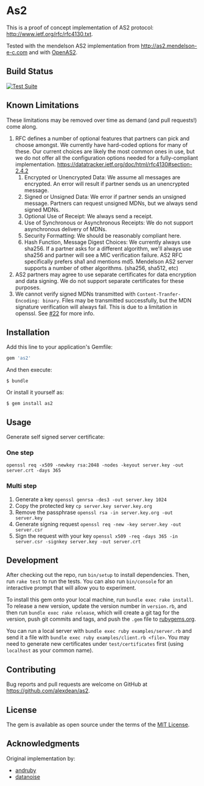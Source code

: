 # As2

This is a proof of concept implementation of AS2 protocol: http://www.ietf.org/rfc/rfc4130.txt.

Tested with the mendelson AS2 implementation from http://as2.mendelson-e-c.com
and with [OpenAS2](https://github.com/OpenAS2/OpenAs2App).

## Build Status

[![Test Suite](https://github.com/alexdean/as2/actions/workflows/test.yml/badge.svg)](https://github.com/alexdean/as2/actions/workflows/test.yml)

## Known Limitations

These limitations may be removed over time as demand (and pull requests!) come
along.

  1. RFC defines a number of optional features that partners can pick and choose
     amongst. We currently have hard-coded options for many of these. Our current
     choices are likely the most common ones in use, but we do not offer all the
     configuration options needed for a fully-compliant implementation. https://datatracker.ietf.org/doc/html/rfc4130#section-2.4.2
     1. Encrypted or Unencrypted Data: We assume all messages are encrypted. An
       error will result if partner sends us an unencrypted message.
     2. Signed or Unsigned Data: We error if partner sends an unsigned message.
       Partners can request unsigned MDNs, but we always send signed MDNs.
     3. Optional Use of Receipt: We always send a receipt.
     4. Use of Synchronous or Asynchronous Receipts: We do not support asynchronous
       delivery of MDNs.
     5. Security Formatting: We should be reasonably compliant here.
     6. Hash Function, Message Digest Choices: We currently always use sha256. If a
       partner asks for a different algorithm, we'll always use sha256 and partner
       will see a MIC verification failure. AS2 RFC specifically prefers sha1 and
       mentions md5. Mendelson AS2 server supports a number of other algorithms.
       (sha256, sha512, etc)
  2. AS2 partners may agree to use separate certificates for data encryption and data signing.
     We do not support separate certificates for these purposes.
  3. We cannot verify signed MDNs transmitted with `Content-Tranfer-Encoding: binary`.
     Files may be transmitted successfully, but the MDN signature verification will
     always fail. This is due to a limitation in openssl. See [#22](https://github.com/alexdean/as2/pull/22)
     for more info.

## Installation

Add this line to your application's Gemfile:

```ruby
gem 'as2'
```

And then execute:

    $ bundle

Or install it yourself as:

    $ gem install as2

## Usage

Generate self signed server certificate:

### One step

`openssl req -x509 -newkey rsa:2048 -nodes -keyout server.key -out server.crt -days 365`

### Multi step

1. Generate a key ` openssl genrsa -des3 -out server.key 1024 `
2. Copy the protected key ` cp server.key server.key.org `
3. Remove the passphrase ` openssl rsa -in server.key.org -out server.key `
4. Generate signing request ` openssl req -new -key server.key -out server.csr `
5. Sign the request with your key ` openssl x509 -req -days 365 -in server.csr -signkey server.key -out server.crt `

## Development

After checking out the repo, run `bin/setup` to install dependencies. Then, run `rake test` to run the tests. You can also run `bin/console` for an interactive prompt that will allow you to experiment.

To install this gem onto your local machine, run `bundle exec rake install`. To release a new version, update the version number in `version.rb`, and then run `bundle exec rake release`, which will create a git tag for the version, push git commits and tags, and push the `.gem` file to [rubygems.org](https://rubygems.org).

You can run a local server with `bundle exec ruby examples/server.rb` and send it a file with `bundle exec ruby examples/client.rb <file>`. You may need to generate new certificates under `test/certificates` first (using `localhost` as your common name).

## Contributing

Bug reports and pull requests are welcome on GitHub at https://github.com/alexdean/as2.


## License

The gem is available as open source under the terms of the [MIT License](http://opensource.org/licenses/MIT).

## Acknowledgments

Original implementation by:
- [andruby](https://github.com/andruby)
- [datanoise](https://github.com/datanoise)
